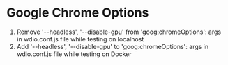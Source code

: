 
# Google Chrome Options

1. Remove '--headless', '--disable-gpu' from 'goog:chromeOptions': args in wdio.conf.js file while testing on localhost
2. Add '--headless', '--disable-gpu' to 'goog:chromeOptions': args in wdio.conf.js file while testing on Docker
